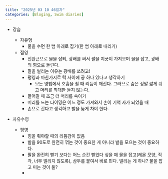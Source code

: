 ```yaml
---
title: "2025년 03 10 46일차"
categories: [Bloging, Swim diaries]
---
```


- 강습
  - 자유형
    - 물을 수면 한 뼘 아래로 잡기(한 뼘 아래로 내리기)
  - 접영
    - 전완근으로 물을 잡되, 광배를 써서 팔을 지긋이 가져오며 물을 잡고, 광배의 힘으로 돌린다. 
    - 팔을 벌리는 이유는 광배를 쓰려고! 
    - 평영과 마찬가지로 턱 사이에 공 하나 있다고 생각하기 
      - 모든 영법에서 호흡을 쉴 때 리듬이 깨진다. 그러므로 숨은 정말 짧게 쉬고 머리를 최대한 들지 않는다. 
    - 들어갈 때 조금 더 머리를 숙이기
    -  머리를 드는 타이밍은 어느 정도 가져와서 손이 기억 자가 되었을 때
    - 손으로 간다고 생각하고 발을 늦게 차야 한다.

- 자유수영
  - 평영
    - 힘을 줘야할 때의 리듬감이 없음
    - 발을 90도로 완전히 꺾는 것이 중요한 게 아니라 발을 모으는 것이 중요하다.
    - 팔을 완전히 뻗기 보다는 어느 순간 뻗었다 싶을 때 물을 잡고(레몬 모양, 직각, 너무 벌리지 않도록), 삼두를 붙여서 바로 민다. 벌리는 게 하나? 물을 잡고 미는 것이 둘?
    -  